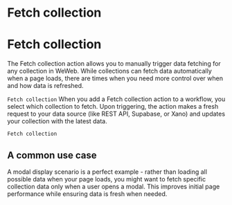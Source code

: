 # Fetch collection ​


# Fetch collection ​

The Fetch collection action allows you to manually trigger data fetching for any collection in WeWeb. While collections can fetch data automatically when a page loads, there are times when you need more control over when and how data is refreshed.

`Fetch collection`
When you add a Fetch collection action to a workflow, you select which collection to fetch. Upon triggering, the action makes a fresh request to your data source (like REST API, Supabase, or Xano) and updates your collection with the latest data.

`Fetch collection`

## A common use case ​

A modal display scenario is a perfect example - rather than loading all possible data when your page loads, you might want to fetch specific collection data only when a user opens a modal. This improves initial page performance while ensuring data is fresh when needed.

